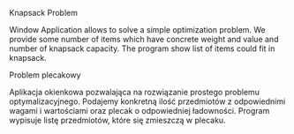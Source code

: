 ﻿Knapsack Problem 

Window Application allows to solve a simple optimization problem. We provide some number of items which have concrete weight and value and number of knapsack capacity.
The program show list of items could fit in knapsack.

Problem plecakowy

Aplikacja okienkowa pozwalająca na rozwiązanie prostego problemu optymalizacyjnego. Podajemy konkretną ilość przedmiotów z odpowiednimi wagami i wartościami oraz plecak o odpowiedniej ładowności. Program wypisuje listę przedmiotów, które się zmieszczą w plecaku.

